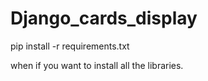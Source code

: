 # Django_cards_display


pip install -r requirements.txt

when if you want to install all the libraries.